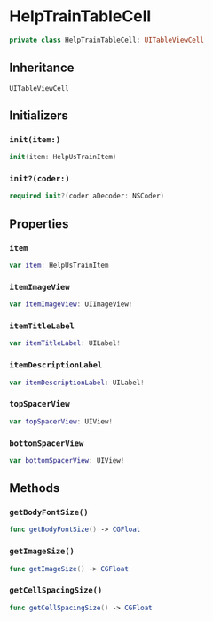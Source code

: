 # HelpTrainTableCell

``` swift
private class HelpTrainTableCell: UITableViewCell
```

## Inheritance

`UITableViewCell`

## Initializers

### `init(item:)`

``` swift
init(item: HelpUsTrainItem)
```

### `init?(coder:)`

``` swift
required init?(coder aDecoder: NSCoder)
```

## Properties

### `item`

``` swift
var item: HelpUsTrainItem
```

### `itemImageView`

``` swift
var itemImageView: UIImageView!
```

### `itemTitleLabel`

``` swift
var itemTitleLabel: UILabel!
```

### `itemDescriptionLabel`

``` swift
var itemDescriptionLabel: UILabel!
```

### `topSpacerView`

``` swift
var topSpacerView: UIView!
```

### `bottomSpacerView`

``` swift
var bottomSpacerView: UIView!
```

## Methods

### `getBodyFontSize()`

``` swift
func getBodyFontSize() -> CGFloat
```

### `getImageSize()`

``` swift
func getImageSize() -> CGFloat
```

### `getCellSpacingSize()`

``` swift
func getCellSpacingSize() -> CGFloat
```
